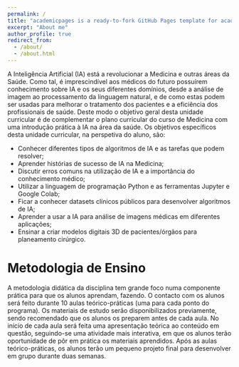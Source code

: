 ```yaml
---
permalink: /
title: "academicpages is a ready-to-fork GitHub Pages template for academic personal websites"
excerpt: "About me"
author_profile: true
redirect_from: 
  - /about/
  - /about.html
---
```


A Inteligência Artificial (IA) está a revolucionar a Medicina e outras áreas da Saúde. Como tal, é imprescindível aos médicos do futuro possuírem conhecimento sobre IA e os seus diferentes domínios, desde a análise de imagem ao processamento da linguagem natural, e de como estas podem ser usadas para melhorar o tratamento dos pacientes e a eficiência dos profissionais de
saúde. Deste modo o objetivo geral desta unidade curricular é de complementar o plano curricular do curso de Medicina com uma introdução prática à IA na área da saúde. Os objetivos específicos
desta unidade curricular, na perspetiva do aluno, são:
- Conhecer diferentes tipos de algoritmos de IA e as tarefas que podem resolver;
- Aprender histórias de sucesso de IA na Medicina;
- Discutir erros comuns na utilização de IA e a importância do conhecimento médico;
- Utilizar a linguagem de programação Python e as ferramentas Jupyter e Google Colab;
- Ficar a conhecer datasets clínicos públicos para desenvolver algoritmos de IA;
- Aprender a usar a IA para análise de imagens médicas em diferentes aplicações;
- Ensinar a criar modelos digitais 3D de pacientes/órgãos para planeamento cirúrgico.

Metodologia de Ensino
======
A metodologia didática da disciplina tem grande foco numa componente prática para que os alunos aprendam, fazendo. O contacto com os alunos será feito durante 10 aulas teórico-práticas (uma para
cada ponto do programa). Os materiais de estudo serão disponibilizados previamente, sendo recomendado que os alunos os preparem antes de cada aula. No início de cada aula será feita uma
apresentação teórica ao conteúdo em questão, seguindo-se uma atividade mais interativa, em que os alunos terão oportunidade de pôr em prática os materiais aprendidos. Após as aulas teórico-práticas, os alunos terão um pequeno projeto final para desenvolver em grupo durante duas semanas.
